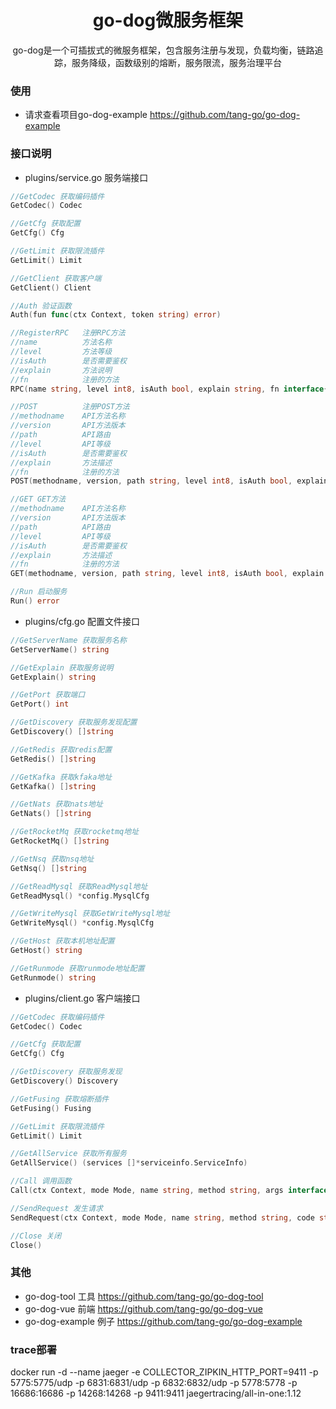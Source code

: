 <h1 align="center">go-dog微服务框架</h1>
<div align="center">
go-dog是一个可插拔式的微服务框架，包含服务注册与发现，负载均衡，链路追踪，服务降级，函数级别的熔断，服务限流，服务治理平台
</div>

### 使用

- 请求查看项目go-dog-example https://github.com/tang-go/go-dog-example

### 接口说明
- plugins/service.go 服务端接口
```go
//GetCodec 获取编码插件
GetCodec() Codec

//GetCfg 获取配置
GetCfg() Cfg

//GetLimit 获取限流插件
GetLimit() Limit

//GetClient 获取客户端
GetClient() Client

//Auth 验证函数
Auth(fun func(ctx Context, token string) error)

//RegisterRPC 	注册RPC方法
//name			方法名称
//level			方法等级
//isAuth		是否需要鉴权
//explain		方法说明
//fn			注册的方法
RPC(name string, level int8, isAuth bool, explain string, fn interface{})

//POST 			注册POST方法
//methodname 	API方法名称
//version 		API方法版本
//path 			API路由
//level 		API等级
//isAuth 		是否需要鉴权
//explain		方法描述
//fn 			注册的方法
POST(methodname, version, path string, level int8, isAuth bool, explain string, fn interface{})

//GET GET方法
//methodname 	API方法名称
//version 		API方法版本
//path 			API路由
//level 		API等级
//isAuth 		是否需要鉴权
//explain		方法描述
//fn 			注册的方法
GET(methodname, version, path string, level int8, isAuth bool, explain string, fn interface{})

//Run 启动服务
Run() error
```

- plugins/cfg.go 配置文件接口
```go
//GetServerName 获取服务名称
GetServerName() string

//GetExplain 获取服务说明
GetExplain() string

//GetPort 获取端口
GetPort() int

//GetDiscovery 获取服务发现配置
GetDiscovery() []string

//GetRedis 获取redis配置
GetRedis() []string

//GetKafka 获取kfaka地址
GetKafka() []string

//GetNats 获取nats地址
GetNats() []string

//GetRocketMq 获取rocketmq地址
GetRocketMq() []string

//GetNsq 获取nsq地址
GetNsq() []string

//GetReadMysql 获取ReadMysql地址
GetReadMysql() *config.MysqlCfg

//GetWriteMysql 获取GetWriteMysql地址
GetWriteMysql() *config.MysqlCfg

//GetHost 获取本机地址配置
GetHost() string

//GetRunmode 获取runmode地址配置
GetRunmode() string
```

- plugins/client.go 客户端接口
```go
//GetCodec 获取编码插件
GetCodec() Codec

//GetCfg 获取配置
GetCfg() Cfg

//GetDiscovery 获取服务发现
GetDiscovery() Discovery

//GetFusing 获取熔断插件
GetFusing() Fusing

//GetLimit 获取限流插件
GetLimit() Limit

//GetAllService 获取所有服务
GetAllService() (services []*serviceinfo.ServiceInfo)

//Call 调用函数
Call(ctx Context, mode Mode, name string, method string, args interface{}, reply interface{}) error

//SendRequest 发生请求
SendRequest(ctx Context, mode Mode, name string, method string, code string, args []byte) (reply []byte, e error)

//Close 关闭
Close()
```
### 其他

- go-dog-tool 工具 https://github.com/tang-go/go-dog-tool
- go-dog-vue 前端 https://github.com/tang-go/go-dog-vue
- go-dog-example 例子 https://github.com/tang-go/go-dog-example

### trace部署
docker run -d --name jaeger -e COLLECTOR_ZIPKIN_HTTP_PORT=9411 -p 5775:5775/udp -p 6831:6831/udp -p 6832:6832/udp -p 5778:5778 -p 16686:16686 -p 14268:14268 -p 9411:9411 jaegertracing/all-in-one:1.12

